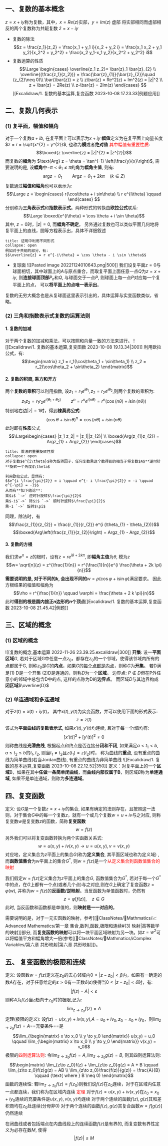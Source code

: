 ## 一、复数的基本概念
$z = x+iy$称为复数，其中，$x = Re(z)$实部，$y = Im(z)$ 虚部
将实部相同而虚部相反的两个复数称为共轭复数 $\bar{z} = x-iy$
- 复数的除法
$$z = \frac{z_1}{z_2} = \frac{x_1 + y_1 i}{x_2 + y_2 i} =   \frac{x_1 x_2 + y_1 y_2}{x_2^2 + y_2^2}  + \frac{x_2 y_1-x_1 y_2}{x_2^2 + y_2^2} i$$
- 复数运算的性质
$$\Large \begin{cases}
\overline{z_1 z_2}= \bar{z}_1 \bar{z}_{2}  \\
\overline{(\frac{z_1}{z_2})} = \frac{\bar{z}_{1}}{\bar{z}_{2}}\quad (z_{2}\neq  0)\\
 \bar{\bar{z}} = z \\
z\bar{z} = Re^2(z) + Im^2(z) = |z|^2  \\
 z + \bar{z} = 2Re(z)  \\
 z-\bar{z} = 2Im(z)
\end{cases} $$
[[Excalidraw/1. 复数的基本运算,复变函数 2023-10-08 17.23.33|例题应用]]
## 二、复数几何表示 
### (1) 复平面，幅值和幅角
对于一个复数$a + ib$, 在复平面上可以表示为$x + iy$
**幅值**定义为在复平面上向量长度$z = r = \sqrt{x^{2} + y^{2}}$, 也称为**模**或者**绝对值**
<mark style="background: transparent; color: red">其中幅值有重要性质</mark>: 
$$\boxed{z \overline{z}  = |z|^{2} = |z^{2}|}$$
而复数的**幅角**为 $\text{Arg} z = \theta = \tan^{-1} \left(\frac{y}{x}\right)$,
需要说明的是, 设**幅角**中$-\pi< \theta_{1} \leq \pi$的角为**幅角主值**, 则有: 
$$\text{arg}z = \theta_{1} \qquad \text{Arg} z  = \theta_{1} + 2 k \pi \quad (k \in Z)$$
复数通过**幅值和幅角**也可以表示为: 
$$\Large  z = \begin{cases}
r(\cos\theta  + i sin\theta) \\
r e^{i\theta} \qquad
\end{cases} $$
分别称为**三角表示式**和**指数表示式**。两种形式的转换由**欧拉公式**联系:
$$\Large \boxed{e^{i\theta} = \cos \theta + i \sin \theta}$$
其中, $z = 0$时，$|z| = 0$, 而**幅角不确定**。
另外通过复数也可以类似平面几何地将复平面上的直线，圆等方程表示出，具体不详细叙述
`````ad-note
title: 证明中利用不同形式
collapse: open
例如对于共轭的部分，有:
$$\overline{z} = r e^{-i\theta} = \cos \theta - i \sin \theta$$
`````
- 复球面
![[Pasted image 20221124010643.png|500]]
我们设复平面$z=0$与球面相切，其中球面上的$A$与原点重合，而取复平面上面任意一点$Q$为$z = x + iy$, 则**连接球面顶部**$P_{n}$和$Q$, 与球面交于一点$P$, 则球面上每一点$P$对应每一个复平面上的点， 可以**将平面上的点唯一表示出**。

复数的无穷大概念也是从复球面这里表示引出的，具体运算与实变函数类似，省略。
### (2) 三角和指数表示式复数的运算法则
#### 1. 复数的加减
对于两个复数的加减和乘法，可以按照和向量一致的方法来进行。
![[Excalidraw/1. 复数的基本运算,复变函数 2023-10-08 19.13.34|300]]
利用欧拉公式，有:
$$\begin{matrix}
z_1 = r_1(\cos\theta_1 + \sin\theta_1) \\
z_2 = r_2(\cos\theta_2 + \sin\theta_2)
\end{matrix}$$
#### 2. 复数的积商, 乘方和开方 
两个**复数的乘积**可以利用指数, 设$z_{1}= r_{1} e^{i \theta_{1}}, z_{2} = r_{2}e^{i \theta_{2}}$,则两个复数的乘积为:
$$z_1 z_2 = r_1 r_2 e^{i(\theta_1 + \theta_2)}\qquad  z^n = r^n e^{i(n\theta)} = r^n(\cos(n\theta)+i \sin(n\theta))$$
特别地右边$|z| = 1$时，得到**棣莫弗公式**:
$$(\cos\theta + i \sin\theta) ^n= \cos(n\theta) + i\sin(n\theta)$$
此时即有**性质**公式 
$$\Large\begin{cases}
|z_1 z_2| = |z_1||z_{2}| \\ \boxed{Arg(z_{1}z_{2}) = Argz_{1} + Argz_{2}}
\end{cases}$$
`````ad-note
title: 乘法的重要旋转性质
collapse: open
对于复数$e^{i\theta}$称为旋转因子，任何复数乘这个数得到的相当于将复数$A$**逆时针**旋转一个角度$\theta$

利用欧拉公式，显然有:
$$e^{i \frac{\pi}{2}} = i \qquad e^{- i \frac{\pi}{2}} = -i \qquad e^{-\pi} = -1$$
从而有**如下结论**:
乘$i$ `->` 逆时针旋转$\frac{\pi}{2}$
乘$-i$`->` 除$i$ `->` 顺时针旋转$\frac{\pi}{2}$
乘-1 `->` 旋转$\pi$
`````
同理，除法时，有
$$\frac{z_{1}}{z_{2}}  = \frac{r_{1}}{r_{2}} e^{i (\theta_{1} - \theta_{2})}$$
$$\boxed{Arg\left(\frac{z_{1}}{z_{2}}\right) = Argz_{1} - Argz_{2}}$$
#### 3. 复数的方根 
我们求$w^{n }= z$的根时，设有$z = r  e^{i \theta + 2 k\pi}$, 即**幅角主值**为$\theta$, 模为$z$ 
$$w= \sqrt[n]{z} =  z^{\frac{1}{n}} = r^{\frac{1}{n}}e^{i \frac{\theta + 2k \pi}{n}}$$
**需要说明的是, 对于不同的$k$, 会出现不同的**$w = \rho(\cos \varphi + i \sin \varphi)$满足要求。 
因此方根结果的幅值和幅角为
$$\rho = r^{\frac{1}{n}} \qquad \varphi = \frac{\theta + 2 k \pi}{n}$$
此时**得到的根是圆内接正$n$边形的$n$个顶点**[[Excalidraw/1. 复数的基本运算,复变函数 2023-10-08 21.45.42|例题]]
## 三、区域的概念
### (1) 区域的概念
![[复数的概念,基本运算 2022-11-26 23.39.25.excalidraw|300]]
**开集**: 设一**平面区域**$G$, 若对于区域G中任意一点$z_0$，都存在$z_{0}$的一个邻域，使得该邻域内所有的点都属于G, 则称$z_0$是$G$的**内点**，如果$G$的<u>每个点都是内点</u>，则称$G$为**开集**。
若D满足(1) D是一个开集 (2)D是连通的，则称$D$为一个**区域**。
边界点: $P \notin D$但在P外任意小的邻域中总包含D中的点, 这样的点称为D的**边界点**。 而区域$D$与其边界构成**闭区域**$\overline{D}$
### (2) 单连通域和多连通域
对于$z(t) = x(t) + iy(t)$， 其中$x(t), y(t)$为实变函数，并可以使用下面的形式表示: 
$$z = z(t)$$
该式为**平面曲线的复数表示式**, 如果$x'(t), y'(t)$均连续, 且对于每一个$t$值均有:
$$[x'(t)]^{2} + [y'(t)]^{2} \neq 0$$
则称曲线是**光滑曲线**, 根据起点和终点是否连接分**闭和不闭**, 如果满足$a < t_{1} < b, a\leq  t_{2}\leq  b$的$t_{1}, t_{2}$, 则当$t_{1}\neq t_{2}$且$z(t_1) = z(t_2)$时， 称为曲线的**重点**, 没有重点的曲线为简单曲线(若当Jordan曲线), 有重点的曲线为非简单曲线
![[Excalidraw/1. 复数的基本运算,复变函数 2023-10-08 22.12.52|350]]
定义：对复平面上的一个**区域**B，如果在其中**任做一条简单闭曲线**，而**曲线内部仅属于B**，则区域$B$称为**单连通域**, 如果不是单连通域，则称为**多连通域**。

## 四、复变函数
定义: 设$G$是一个复数$z = x+ iy$的集合, 如果有确定的法则存在，且按照这一法则，对于集合$G$中的每一个复数$z$，就有一个或几个复数$w = u + iv$与之对应, 则称复变数$w$是复变数$z$的函数，简称**复变函数** 
$$w = f(z)$$
另外我们可以将复变函数转换为两个实函数关系式:
$$w = u(x,y) + i v(x,y) \rightarrow  u = u(x,y), v = v(x,y)$$
对应地，定义集合为$z$平面上的集合$G$(称为**定义集合**, 其平面区域也称为定义域) , 而**函数值集合**为$w$平面上的集合$G^*$, 则$w = f(z)$是一个<mark style="background: transparent; color: red">从定义集合到函数值集合的映射</mark> 

我们假定$w = f(z)$定义集合为$z$平面上的集合$G$, 函数值集合为$G^{*}$, 若对于每一个$G^*$中的点，在$G$上都有一个点(或者几个点)与之对应,则在$G$上确定了复变函数$z = \varphi(w)$,  并称为$w = f(z)$的**反函数/逆映射**。当反函数为单值函数时，仍然有
$$z = \varphi[f(z)] ,\quad z\in G$$
此时, 当反函数和函数都是单值的，则**映射是一一对应的**。

需要说明的是，对于一元实函数的映射，参考[[📘ClassNotes/📐Mathmatics/📈Advanced Mathematics/第一章 集合,数列,函数,极限和连续#(3) 映射|高等数学的映射]]部分, 而**复变函数的映射**可以将一块平面区域映射为另一块。如$z = w^{2}$可以将幅值平方和幅角增大一倍(参考[[📘ClassNotes/📐Mathmatics/ℹ️Complex Variables/第六章 共形映射|第六章 共形映射]])。

## 五、 复变函数的极限和连续
定义: 设函数$w = f(z)$定义在$z_0$的去心邻域内$0< |z-z_0| < \beta$内，如果有一确定的数$A$存在，对于任意给定的$\varepsilon > 0$有一正数$\delta(\varepsilon)$使得当$0< |z-z_0|< \delta$时，有: 
$$|f(z) - A| < \varepsilon$$
则称$A$为$f(z)$当$z$趋向于$z_{0}$时的极限,记为:
$$\lim_{z \to z_0} f(z) = A$$
定理(极限的定义): 设$f(z) = u(x,y) + iv(x,y)$,$A = u_0 +iv_0, z_0 = x_0 + iy_0$，则$\lim_{z \to z_0} f(z) = A$==充要条件==是
$$\lim_{\begin{matrix}
x \to x_0 \\
y \to y_0 \end{matrix}} u(x,y) = u_0  \qquad
\lim_{\begin{matrix}
x \to x_0 \\
y \to y_0 \end{matrix}} v(x,y) = v_0$$
极限的<mark style="background: transparent; color: red">四则运算法则</mark>: 令$\lim_{z\to z_0} f(z)= A , \lim_{z\to z_0} g(z) = B$, 则其四则运算法则:
$$\begin{matrix}
\lim_{z\to z_0}f(z) + \lim_{z\to z_0}g(z) = A + B \qquad  \lim_{z\to z_0}f(z)g(z) = AB  \\ 
\lim_{z\to z_0}\frac{f(z)}{g(z)} = \frac{A}{B} \qquad (\text{ where } B \neq 0) 
\end{matrix}$$
函数的连续性: 若$\lim_{z\to z_0} f(z) = f(z_0)$则我们说$f(z)$在$z_0$连续，对于在区域内任意一点都连续，我们称为在区域内连续
<mark style="background: transparent; color: red">定理</mark>
对于$f(z) = u(x,y) + iv(x,y)$在$z_0 = x_0 + iy_0$连续的充要条件是$u(x,y),v(x,y)$均连续
对于两个连续的函数$f(z),g(z)$其和差积商均在$z_0$处连续(分母非0)
对于两个连续的函数$f(z),g(z)$其复合函数$w = f[g(z)]$仍然连续

在闭曲线或者包括端点在内曲线段上的连续函数$f(z)$是有界的, 而复变数有界性定义为必存在数$M$, 使得
$$|f(z)|\leq M$$



